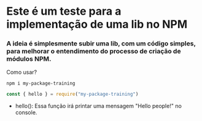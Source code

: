 # Este é um teste para a implementação de uma lib no NPM

### A ideia é simplesmente subir uma lib, com um código simples, para melhorar o entendimento do processo de criação de módulos NPM.

Como usar?

```shell
npm i my-package-training
```

```js
const { hello } = require("my-package-training")
```

- hello():
Essa função irá printar uma mensagem "Hello people!" no console.